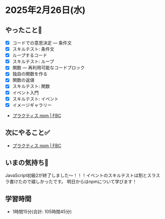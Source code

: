 # 2025年2月26日(水)

## やったこと📝
- [x] コードでの意思決定 — 条件文
- [x] スキルテスト: 条件文
- [x] ループするコード
- [x] スキルテスト: ループ
- [x] 関数 — 再利用可能なコードブロック
- [x] 独自の関数を作る
- [x] 関数の返値
- [x] スキルテスト: 関数
- [x] イベント入門
- [x] スキルテスト: イベント
- [x] イメージギャラリー

- [プラクティス npm \| FBC](https://bootcamp.fjord.jp/practices/183)

## 次にやること✅
 - [プラクティス npm \| FBC](https://bootcamp.fjord.jp/practices/183)

## いまの気持ち🫶
JavaScript初級2が終了しました〜！！！イベントのスキルテストは割とスラスラ書けたので嬉しかったです。
明日からはnpmについて学びます！

## 学習時間
- 1時間15分(合計: 105時間45分)